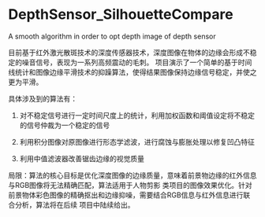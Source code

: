 DepthSensor_SilhouetteCompare
=============================

A smooth algorithm in order to opt depth image of depth sensor

目前基于红外激光散斑技术的深度传感器技术，深度图像在物体的边缘会形成不稳定的噪音信号，表现为一系列高频震动的毛刺。
项目演示了一个简单的基于时间线统计和图像边缘平滑技术的抑躁算法，使得结果图像保持边缘信号稳定，并使之更为平滑。

具体涉及到的算法有：

1. 对不稳定信号进行一定时间尺度上的统计，利用加权函数和阈值设定将不稳定的信号仲裁为一个稳定的信号

2. 利用积分图像对原图像进行形态学滤波，进行腐蚀与膨胀处理以修复凹凸特征

3. 利用中值滤波器改善锯齿边缘的视觉质量


局限：算法的核心目标是优化深度图像的边缘质量，意味着前景物边缘的红外信息与RGB图像将无法精确匹配，算法适用于人物剪影
类项目的图像效果优化。针对前景物体彩色图像的精确抠出和边缘抑噪，需要结合RGB信息与红外信息进行联合分析，算法将在后续
项目中陆续给出。

